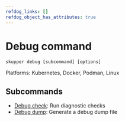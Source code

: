 ```yaml
---
refdog_links: []
refdog_object_has_attributes: true
---
```


# Debug command

```shell
skupper debug [subcommand] [options]
```

Platforms: Kubernetes, Docker, Podman, Linux

## Subcommands

- [Debug check]({{site_prefix}}/commands/debug/check.html): Run diagnostic checks
- [Debug dump]({{site_prefix}}/commands/debug/dump.html): Generate a debug dump file
